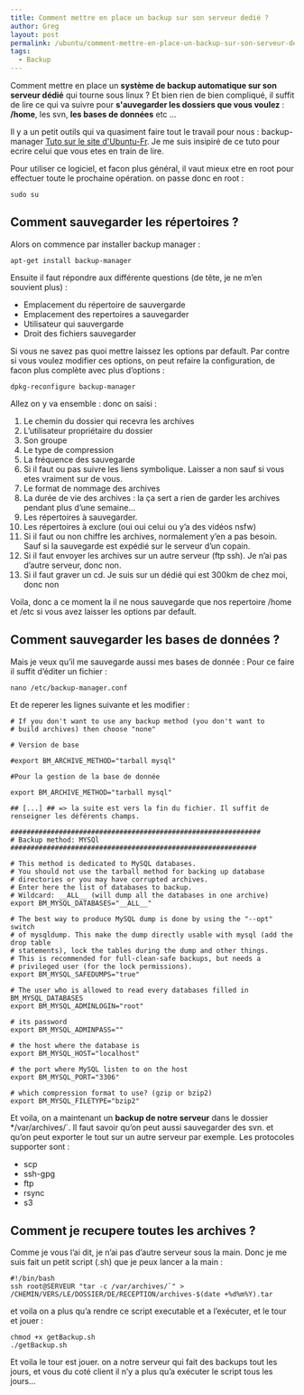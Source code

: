 ```yaml
---
title: Comment mettre en place un backup sur son serveur dedié ?
author: Greg
layout: post
permalink: /ubuntu/comment-mettre-en-place-un-backup-sur-son-serveur-dedie/
tags:
  - Backup
---
```


Comment mettre en place un **système de backup automatique sur son serveur
dédié** qui tourne sous linux ? Et bien rien de bien compliqué, il suffit de
lire ce qui va suivre pour **s'auvegarder les dossiers que vous voulez** :
**/home**,  les svn, **les bases de données** etc ...

Il y a un petit outils qui va quasiment faire tout le travail pour nous :
backup-manager <a href="http://doc.ubuntu-fr.org/backup-manager"
target="_blank"> Tuto sur le site d'Ubuntu-Fr</a>. Je me suis insipiré de ce
tuto pour ecrire celui que vous etes en train de lire.

Pour utiliser ce logiciel, et facon plus général, il vaut mieux etre en root
pour effectuer toute le prochaine opération. on passe donc en root :

    sudo su

## Comment sauvegarder les répertoires ?

Alors on commence par installer backup manager :

    apt-get install backup-manager

Ensuite il faut répondre aux différente questions (de tête, je ne m’en souvient
plus) :

* Emplacement du répertoire de sauvergarde
* Emplacement des repertoires a sauvegarder
* Utilisateur qui sauvergarde
* Droit des fichiers sauvegarder

Si vous ne savez pas quoi mettre laissez les options par default. Par contre si
vous voulez modifier ces options, on peut refaire la configuration, de facon
plus complète avec plus d’options :

    dpkg-reconfigure backup-manager

Allez on y va ensemble : donc on saisi :

1.  Le chemin du dossier qui recevra les archives
2.  L’utilisateur propriétaire du dossier
3.  Son groupe
4.  Le type de compression
5.  La fréquence des sauvegarde
6.  Si il faut ou pas suivre les liens symbolique. Laisser a non sauf si
vous etes vraiment sur de vous.
7.  Le format de nommage des archives
8.  La durée de vie des archives : la ça sert a rien de garder les archives
pendant plus d’une semaine…
9.  Les répertoires à sauvegarder.
10. Les répertoires à exclure (oui oui celui ou y’a des vidéos nsfw)
11. Si il faut ou non chiffre les archives, normalement y’en a pas
besoin. Sauf si la sauvegarde est expédié
sur le serveur d’un copain.
12. Si il faut envoyer les archives sur un autre serveur (ftp ssh). Je n’ai
pas d’autre serveur, donc non.
13. Si il faut graver un cd. Je suis sur un dédié qui est 300km de chez moi,
donc non

Voila, donc a ce moment la il ne nous sauvegarde que nos repertoire /home et
/etc si vous avez laisser les options par default.

## Comment sauvegarder les bases de données ?

Mais je veux qu’il me sauvegarde aussi mes bases de donnée : Pour ce faire il
suffit d’éditer un fichier :

    nano /etc/backup-manager.conf

Et de reperer les lignes suivante et les modifier :

    # If you don't want to use any backup method (you don't want to
    # build archives) then choose "none"

    # Version de base

    #export BM_ARCHIVE_METHOD="tarball mysql"

    #Pour la gestion de la base de donnée

    export BM_ARCHIVE_METHOD="tarball mysql"

    ## [...] ## => la suite est vers la fin du fichier. Il suffit de renseigner les déférents champs.

    ##############################################################
    # Backup method: MYSQl
    #############################################################

    # This method is dedicated to MySQL databases.
    # You should not use the tarball method for backing up database
    # directories or you may have corrupted archives.
    # Enter here the list of databases to backup.
    # Wildcard: __ALL__ (will dump all the databases in one archive)
    export BM_MYSQL_DATABASES="__ALL__"

    # The best way to produce MySQL dump is done by using the "--opt" switch
    # of mysqldump. This make the dump directly usable with mysql (add the drop table
    # statements), lock the tables during the dump and other things.
    # This is recommended for full-clean-safe backups, but needs a
    # privileged user (for the lock permissions).
    export BM_MYSQL_SAFEDUMPS="true"

    # The user who is allowed to read every databases filled in BM_MYSQL_DATABASES
    export BM_MYSQL_ADMINLOGIN="root"

    # its password
    export BM_MYSQL_ADMINPASS=""

    # the host where the database is
    export BM_MYSQL_HOST="localhost"

    # the port where MySQL listen to on the host
    export BM_MYSQL_PORT="3306"

    # which compression format to use? (gzip or bzip2)
    export BM_MYSQL_FILETYPE="bzip2"

Et voila, on a maintenant un **backup de notre serveur** dans le dossier
*/var/archives/`. Il faut savoir qu’on peut aussi sauvegarder des svn. et qu’on
peut exporter le tout sur un autre serveur par exemple. Les protocoles supporter
sont :

* scp
* ssh-gpg
* ftp
* rsync
* s3

## Comment je recupere toutes les archives ?

Comme je vous l’ai dit, je n’ai pas d’autre serveur sous la main. Donc je me
suis fait un petit script (.sh) que je peux lancer a la main :

    #!/bin/bash
    ssh root@SERVEUR "tar -c /var/archives/`" > /CHEMIN/VERS/LE/DOSSIER/DE/RECEPTION/archives-$(date +%d%m%Y).tar

et voila on a plus qu’a rendre ce script executable et a l’exécuter, et le tour
et jouer :

    chmod +x getBackup.sh
    ./getBackup.sh

Et voila le tour est jouer. on a notre serveur qui fait des backups tout les
jours, et vous du coté client il n’y a plus qu’a exécuter le script tous les
jours...
